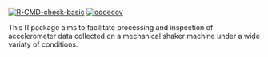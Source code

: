 [![R-CMD-check-basic](https://github.com/wadpac/mechanicalshakerexperiments/actions/workflows/r_basic_check.yml/badge.svg)](https://github.com/wadpac/mechanicalshakerexperiments/actions/workflows/r_basic_check.yml)
[![codecov](https://codecov.io/gh/wadpac/mechanicalshakerexperiments/branch/main/graph/badge.svg?token=C2X6Z6AJLL)](https://codecov.io/gh/wadpac/mechanicalshakerexperiments)


This R package aims to facilitate processing and inspection of accelerometer data collected on a mechanical shaker machine under a wide variaty of conditions.